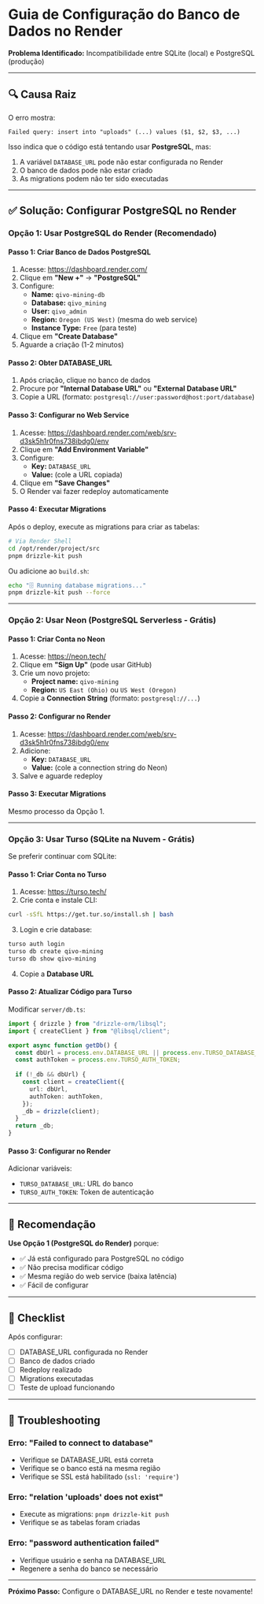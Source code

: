 # Guia de Configuração do Banco de Dados no Render

**Problema Identificado:** Incompatibilidade entre SQLite (local) e PostgreSQL (produção)

---

## 🔍 Causa Raiz

O erro mostra:
```
Failed query: insert into "uploads" (...) values ($1, $2, $3, ...)
```

Isso indica que o código está tentando usar **PostgreSQL**, mas:
1. A variável `DATABASE_URL` pode não estar configurada no Render
2. O banco de dados pode não estar criado
3. As migrations podem não ter sido executadas

---

## ✅ Solução: Configurar PostgreSQL no Render

### Opção 1: Usar PostgreSQL do Render (Recomendado)

#### Passo 1: Criar Banco de Dados PostgreSQL

1. Acesse: https://dashboard.render.com/
2. Clique em **"New +"** → **"PostgreSQL"**
3. Configure:
   - **Name:** `qivo-mining-db`
   - **Database:** `qivo_mining`
   - **User:** `qivo_admin`
   - **Region:** `Oregon (US West)` (mesma do web service)
   - **Instance Type:** `Free` (para teste)
4. Clique em **"Create Database"**
5. Aguarde a criação (1-2 minutos)

#### Passo 2: Obter DATABASE_URL

1. Após criação, clique no banco de dados
2. Procure por **"Internal Database URL"** ou **"External Database URL"**
3. Copie a URL (formato: `postgresql://user:password@host:port/database`)

#### Passo 3: Configurar no Web Service

1. Acesse: https://dashboard.render.com/web/srv-d3sk5h1r0fns738ibdg0/env
2. Clique em **"Add Environment Variable"**
3. Configure:
   - **Key:** `DATABASE_URL`
   - **Value:** (cole a URL copiada)
4. Clique em **"Save Changes"**
5. O Render vai fazer redeploy automaticamente

#### Passo 4: Executar Migrations

Após o deploy, execute as migrations para criar as tabelas:

```bash
# Via Render Shell
cd /opt/render/project/src
pnpm drizzle-kit push
```

Ou adicione ao `build.sh`:
```bash
echo "🗄️ Running database migrations..."
pnpm drizzle-kit push --force
```

---

### Opção 2: Usar Neon (PostgreSQL Serverless - Grátis)

#### Passo 1: Criar Conta no Neon

1. Acesse: https://neon.tech/
2. Clique em **"Sign Up"** (pode usar GitHub)
3. Crie um novo projeto:
   - **Project name:** `qivo-mining`
   - **Region:** `US East (Ohio)` ou `US West (Oregon)`
4. Copie a **Connection String** (formato: `postgresql://...`)

#### Passo 2: Configurar no Render

1. Acesse: https://dashboard.render.com/web/srv-d3sk5h1r0fns738ibdg0/env
2. Adicione:
   - **Key:** `DATABASE_URL`
   - **Value:** (cole a connection string do Neon)
3. Salve e aguarde redeploy

#### Passo 3: Executar Migrations

Mesmo processo da Opção 1.

---

### Opção 3: Usar Turso (SQLite na Nuvem - Grátis)

Se preferir continuar com SQLite:

#### Passo 1: Criar Conta no Turso

1. Acesse: https://turso.tech/
2. Crie conta e instale CLI:
```bash
curl -sSfL https://get.tur.so/install.sh | bash
```

3. Login e crie database:
```bash
turso auth login
turso db create qivo-mining
turso db show qivo-mining
```

4. Copie a **Database URL**

#### Passo 2: Atualizar Código para Turso

Modificar `server/db.ts`:
```typescript
import { drizzle } from "drizzle-orm/libsql";
import { createClient } from "@libsql/client";

export async function getDb() {
  const dbUrl = process.env.DATABASE_URL || process.env.TURSO_DATABASE_URL;
  const authToken = process.env.TURSO_AUTH_TOKEN;
  
  if (!_db && dbUrl) {
    const client = createClient({
      url: dbUrl,
      authToken: authToken,
    });
    _db = drizzle(client);
  }
  return _db;
}
```

#### Passo 3: Configurar no Render

Adicionar variáveis:
- `TURSO_DATABASE_URL`: URL do banco
- `TURSO_AUTH_TOKEN`: Token de autenticação

---

## 🎯 Recomendação

**Use Opção 1 (PostgreSQL do Render)** porque:
- ✅ Já está configurado para PostgreSQL no código
- ✅ Não precisa modificar código
- ✅ Mesma região do web service (baixa latência)
- ✅ Fácil de configurar

---

## 📝 Checklist

Após configurar:

- [ ] DATABASE_URL configurada no Render
- [ ] Banco de dados criado
- [ ] Redeploy realizado
- [ ] Migrations executadas
- [ ] Teste de upload funcionando

---

## 🚨 Troubleshooting

### Erro: "Failed to connect to database"
- Verifique se DATABASE_URL está correta
- Verifique se o banco está na mesma região
- Verifique se SSL está habilitado (`ssl: 'require'`)

### Erro: "relation 'uploads' does not exist"
- Execute as migrations: `pnpm drizzle-kit push`
- Verifique se as tabelas foram criadas

### Erro: "password authentication failed"
- Verifique usuário e senha na DATABASE_URL
- Regenere a senha do banco se necessário

---

**Próximo Passo:** Configure o DATABASE_URL no Render e teste novamente!


